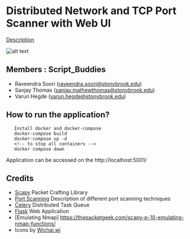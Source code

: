 # Distributed Network and TCP Port Scanner with Web UI

[Description](https://www.securitee.org/teaching/cse509/projects/project2.html)

![alt text](https://github.com/sooriravindra/Port-Scanner/blob/master/System%20Sec.png)

## Members : Script\_Buddies
* Raveendra Soori (raveendra.soori@stonybrook.edu)
* Sanjay Thomas (sanjay.mathewthomas@stonybrook.edu)
* Varun Hegde (varun.hegde@stonybrook.edu)

  
## How to run the application?

```
   Install docker and docker-compose
   docker-compose build
   docker-compose up -d
   <!-- to stop all containers -->
   docker compose down
```

Application can be accessed on the http://localhost:5001/

## Credits

* [Scapy](https://scapy.net/) Packet Crafting Library
* [Port Scanning](https://nmap.org/nmap_doc.html) Description of different port scanning techniques
* [Celery](http://www.celeryproject.org/) Distributed Task Queue
* [Flask](http://flask.pocoo.org/) Web Application
* [Emulating Nmap] https://thepacketgeek.com/scapy-p-10-emulating-nmap-functions/
* Icons by [Wichai.wi](https://www.flaticon.com/authors/wichaiwi)
